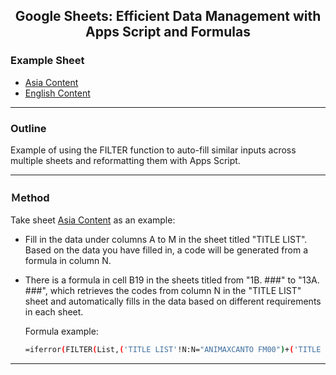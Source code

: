 <h2 align="center">Google Sheets: Efficient Data Management with Apps Script and Formulas</h1>
</div>

### Example Sheet
- [Asia Content](https://danielpw.page.link/AsiaContent)
- [English Content](https://danielpw.page.link/EnglishContent)
---

### Outline
Example of using the FILTER function to auto-fill similar inputs across multiple sheets and reformatting them with Apps Script.

---

### Ｍethod 
Take sheet [Asia Content](https://danielpw.page.link/AsiaContent) as an example:
- Fill in the data under columns A to M in the sheet titled "TITLE LIST". Based on the data you have filled in, a code will be generated from a formula in column N.
- There is a formula in cell B19 in the sheets titled from "1B. ###" to "13A. ###", which retrieves the codes from column N in the "TITLE LIST" sheet and automatically fills in the data based on different requirements in each sheet.

  Formula example:
  ```bash
  =iferror(FILTER(List,('TITLE LIST'!N:N="ANIMAXCANTO FM00")+('TITLE LIST'!N:N="ANIMAXSOT ONLY00")))
  ```
---
